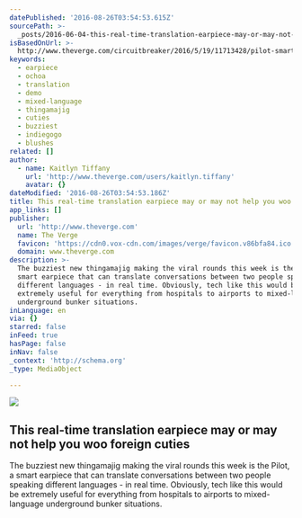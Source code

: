 ```yaml
---
datePublished: '2016-08-26T03:54:53.615Z'
sourcePath: >-
  _posts/2016-06-04-this-real-time-translation-earpiece-may-or-may-not-help-you.md
isBasedOnUrl: >-
  http://www.theverge.com/circuitbreaker/2016/5/19/11713428/pilot-smart-earpiece-translator-waverly-labs
keywords:
  - earpiece
  - ochoa
  - translation
  - demo
  - mixed-language
  - thingamajig
  - cuties
  - buzziest
  - indiegogo
  - blushes
related: []
author:
  - name: Kaitlyn Tiffany
    url: 'http://www.theverge.com/users/kaitlyn.tiffany'
    avatar: {}
dateModified: '2016-08-26T03:54:53.186Z'
title: This real-time translation earpiece may or may not help you woo foreign cuties
app_links: []
publisher:
  url: 'http://www.theverge.com'
  name: The Verge
  favicon: 'https://cdn0.vox-cdn.com/images/verge/favicon.v86bfa84.ico'
  domain: www.theverge.com
description: >-
  The buzziest new thingamajig making the viral rounds this week is the Pilot, a
  smart earpiece that can translate conversations between two people speaking
  different languages - in real time. Obviously, tech like this would be
  extremely useful for everything from hospitals to airports to mixed-language
  underground bunker situations.
inLanguage: en
via: {}
starred: false
inFeed: true
hasPage: false
inNav: false
_context: 'http://schema.org'
_type: MediaObject

---
```

<article style=""><img src="https://s3-us-west-2.amazonaws.com/the-grid-img/p/39dee455cd71c14a161e45c31803431c22472296.png" /><h1>This real-time translation earpiece may or may not help you woo foreign cuties</h1><p>The buzziest new thingamajig making the viral rounds this week is the Pilot, a smart earpiece that can translate conversations between two people speaking different languages - in real time. Obviously, tech like this would be extremely useful for everything from hospitals to airports to mixed-language underground bunker situations.</p></article>